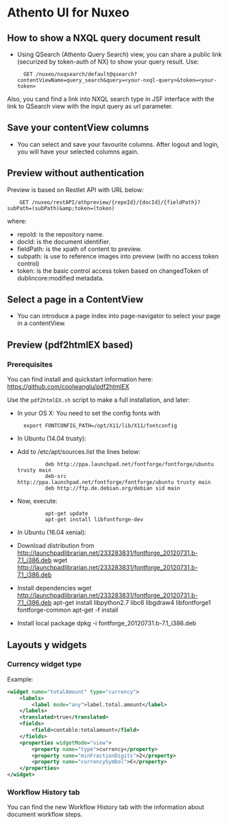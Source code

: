 # Athento UI for Nuxeo #

## How to show a NXQL query document result

- Using QSearch (Athento Query Search) view, you can share a public link (securized by token-auth of NX) to show your query result. Use:

        GET /nuxeo/nxqsearch/default@qsearch?contentViewName=query_search&query=<your-nxql-query>&token=<your-token>
        
Also, you cand find a link into NXQL search type in JSF interface with the link to QSearch view with the input query as url parameter.

## Save your contentView columns ##

- You can select and save your favourite columns. After logout and login, you will have your selected columns again.


## Preview without authentication ##

Preview is based on Restlet API with URL below:

        GET /nuxeo/restAPI/athpreview/{repoId}/{docId}/{fieldPath}?subPath=(subPath)&amp;token=(token)

where:

- repoId: is the repository name.
- docId: is the document identifier.
- fieldPath: is the xpath of content to preview.
- subpath: is use to reference images into preview (with no access token control)
- token: is the basic control access token based on changedToken of dublincore:modified metadata.

## Select a page in a ContentView ##

- You can introduce a page index into page-navigator to select your page in a contentView.


## Preview (pdf2htmlEX based) ##

### Prerequisites ###

You can find install and quickstart information here: https://github.com/coolwanglu/pdf2htmlEX

Use the ```pdf2htmlEX.sh``` script to make a full installation, and later:

- In your OS X: You need to set the config fonts with

        export FONTCONFIG_PATH=/opt/X11/lib/X11/fontconfig

- In Ubuntu (14.04 trusty):

 - Add to /etc/apt/sources.list the lines below:

                deb http://ppa.launchpad.net/fontforge/fontforge/ubuntu trusty main
                deb-src http://ppa.launchpad.net/fontforge/fontforge/ubuntu trusty main
                deb http://ftp.de.debian.org/debian sid main 

 - Now, execute:

                apt-get update
                apt-get install libfontforge-dev 

- In Ubuntu (16.04 xenial):
 - Download distribution from http://launchpadlibrarian.net/233283831/fontforge_20120731.b-7.1_i386.deb
                wget http://launchpadlibrarian.net/233283831/fontforge_20120731.b-7.1_i386.deb
 - Install dependencies
                wget http://launchpadlibrarian.net/233283831/fontforge_20120731.b-7.1_i386.deb
                apt-get install libpython2.7 libc6 libgdraw4 libfontforge1 fontforge-common
                apt-get -f install
 - Install local package
                dpkg -i fontforge_20120731.b-7.1_i386.deb
                
                
## Layouts y widgets

### Currency widget type

Example:

```xml
<widget name="totalAmount" type="currency">
    <labels>
        <label mode="any">label.total.amount</label>
    </labels>
    <translated>true</translated>
    <fields>
        <field>contable:totalamount</field>
    </fields>
    <properties widgetMode="view">
        <property name="type">currency</property>
        <property name="minFractionDigits">2</property>
        <property name="currencySymbol">€</property>
    </properties>
</widget>
```

### Workflow History tab

You can find the new Workflow History tab with the information about document workflow steps.
